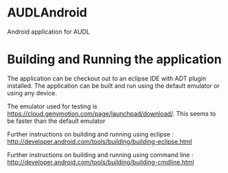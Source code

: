 AUDLAndroid
===========

Android application for AUDL


Building and Running the application
===================================

The application can be checkout out to an eclipse IDE with ADT plugin installed. The application can be built and run using the default emulator or using any device.

The emulator used for testing is https://cloud.genymotion.com/page/launchpad/download/. This seems to be faster than the default emulator

Further instructions on building and running using eclipse : http://developer.android.com/tools/building/building-eclipse.html


Further instructions on building and running using command line :
http://developer.android.com/tools/building/building-cmdline.html
